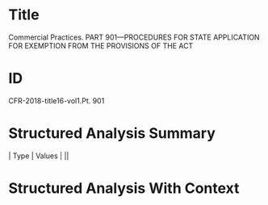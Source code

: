 # Title

 Commercial Practices. PART 901—PROCEDURES FOR STATE APPLICATION FOR EXEMPTION FROM THE PROVISIONS OF THE ACT


# ID

 CFR-2018-title16-vol1.Pt. 901


# Structured Analysis Summary

| Type   | Values   |
||


# Structured Analysis With Context

 


